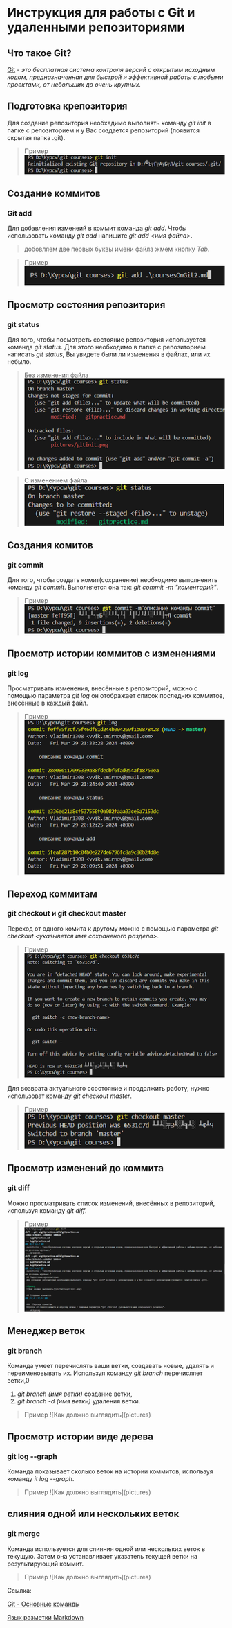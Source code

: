 # Инструкция для работы с Git и удаленными репозиториями

## Что такое Git?
<u>Git</u> - *это бесплатная система контроля версий с открытым исходным кодом, предназначенная для быстрой и эффективной работы с любыми проектами, от небольших до очень крупных.*
## Подготовка крепозитория
Для создание репозитория необхадимо выполнять команду *git init* в папке с репозиторием и у Вас создается репозиторий (появится скрытая папка .git).
>Пример
![Как должно выглядить](pictures\gitinit.png)

## Создание коммитов 
### Git add
Для добавления изменеий в коммит команда *git add*. Чтобы использовать команду *git add* напишите *git add <имя файла>*. 
> добовляем две первых буквы имени файла жмем кнопку *Tab*.

>Пример 
![Как должно выглядить](pictures\gitadd.png)

## Просмотр состояния репозитория
### git status
Для того, чтобы посмотреть состояние репозитория используется команда *git status*. Для этого необходимо в папке с репозиторием написать *git status*, Вы увидете были ли изменения в файлах, или их небыло. 
> Без изменения файла 
![Как должно выглядить](pictures\gitstatus.png)

> С изменением файла
 ![Как должно выглядить](pictures\gitstatus2.png)

## Создания комитов 
### git commit
Для того, чтобы создать комит(сохранение) необходимо выполненить команду *git commit*. Выполняется она так: *git commit -m "коментарий"*.

> Пример
![Как должно выглядить](pictures\gitcommit.png)

## Просмотр истории коммитов с изменениями
### git log
Просматривать изменения, внесённые в репозиторий, можно с помощью параметра *git log* он отображает список последних коммитов, внесённые в каждый файл.
> Пример
![Как должно выглядить](pictures\gitlog.png)

##  Переход коммитам
### git checkout и git checkout master
Переход от одного комита к другому можно с помощью параметра *git checkout <указывется имя сохраненого раздела>*.
> Пример
![Как должно выглядить](pictures\gitcheckaut.png)

Для возврата актуального ссостояние и продолжить работу, нужно использоват команду *git checkout master*.
 >Пример
![Как должно выглядить](pictures\gitcheckoutmaster.png)

## Просмотр изменений до коммита
### git diff
Можно просматривать список изменений, внесённых в репозиторий, используя команду *git diff*.
>Пример
![Как должно выглядить](pictures\gitdiff.png)

## Менеджер веток
### git branch
Команда умеет перечислять ваши ветки, создавать новые, удалять и переименовывать их. Используя команду *git branch* перечисляет ветки,0
 1. *git branch (имя ветки)* создание ветки, 
 1. *git branch -d (имя ветки)* удаления ветки.

>Пример
![Как должно выглядить](pictures\)

## Просмотр истории виде дерева
### git log --graph
Команда показывает сколько веток на истории коммитов,  используя команду *it log --graph*.

>Пример
![Как должно выглядить](pictures\)

## слияния одной или нескольких веток
### git merge
Команда используется для слияния одной или нескольких веток в текущую. Затем она устанавливает указатель текущей ветки на результирующий коммит.

>Пример
![Как должно выглядить](pictures\)

Ссылка:

[Git - Основные команды][1]

[Язык разметки Markdown][2]

[1]: https://git.github.io/git-scm.com/book/ru/v2/Приложение-C:-Команды-Git-Основные-команды
[2]:https://skillbox.ru/media/code/yazyk-razmetki-markdown-shpargalka-po-sintaksisu-s-primerami/#stk-19


